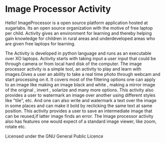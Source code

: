 Image Processor Activity
========================
Hello! ImageProcessor is a open source platform application hosted at sugarlabs. Its an open source organization with the 
motive of free laptop per child. Activity gives an environment for learning and thereby helping gain knowledge for children 
in rural areas and underdeveloped areas who are given free laptops for learning. 


The Activity is developed in python language and runs as an executable over XO laptops. Activity starts with taking input a user
input that could be through camera or from local hard disk of the computer. The image processor activity is a simple tool, 
an activity to play and learn with images.Gives a user an ability to take a real time photo through webcam and start processing 
on it. It covers most of the filtering options one can apply to an image like making an image black and white , making a mirror 
image of the original , invert , solarize and many more options. This activity also provides a user to watermark an image over 
another using different styles like "tile", etc. And one can also write and watermark a text over the image in some places and 
can make it bold by reclicking the same text at same position. This activity provides a user to save an intermediate image that 
can be reused,if latter image finds an error. The Image processor activity also has features one would expect of a standard 
image viewer, like zoom, rotate etc.

Licensed under the GNU General Public Licence
